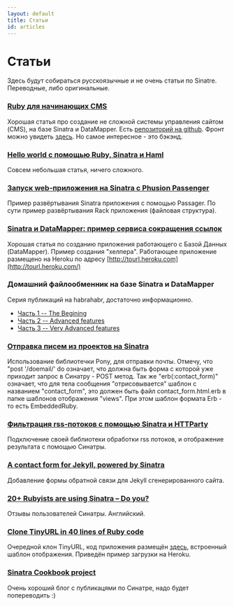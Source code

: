 ```yaml
---
layout: default
title: Статьи
id: articles
---
```


Статьи
======

Здесь будут собираться русскоязычные и не очень статьи по Sinatre. 
Переводные, либо оригинальные.

### [Ruby для начинающих CMS](http://vredniy.ru/2012/02/ruby-sinatra-cms-heroku/ )

Хорошая статья про создание не сложной системы управления сайтом (CMS), на базе Sinatra и DataMapper.
Есть [репозиторий на github](https://github.com/vredniy/simple-sinatra-cms). Фронт можно увидеть [здесь](http://vredniy-sinatra.heroku.com/).
Но самое интересное - это бэкэнд.

### [Hello world с помощью Ruby, Sinatra и Haml](http://justlest.info/2010/01/hello-world-ruby-sinatra-haml )

Совсем небольшая статья, ничего сложного.

### [Запуск web-приложения на Sinatra с Phusion Passenger](http://justlest.info/2010/01/run-sinatra-passenger)


Пример развёртывания Sinatra приложения с помощью Passager. По сути пример развёртывания Rack приложения (файловая структура).

### [Sinatra и DataMapper: пример сервиса сокращения ссылок](http://justlest.info/2010/02/sinatra-datamapper-url-shortener)

Хорошая статья по созданию приложения работающего с Базой Данных (DataMapper). Пример создания "хелпера".
Работающее приложение размещено на Heroku по адресу [http://tourl.heroku.com](http://tourl.heroku.com/)


### Домашний файлообменник на базе Sinatra и DataMapper

Серия публикаций на habrahabr, достаточно информационно.

 * [Часть 1 -- The Begining](http://habrahabr.ru/blogs/ruby/50031/)
 * [Часть 2 -- Advanced features](http://habrahabr.ru/blogs/ruby/50084/)
 * [Часть 3 -- Very Advanced features](http://habrahabr.ru/blogs/ruby/50348/ )

### [Отправка писем из проектов на Sinatra](http://blog.copperred.net/2009/09/sending-mail-from-sinatra/)

Использование библиотечки Pony, для отправки почты. Отмечу, что "post '/doemail/' do
означает, что должна быть форма с которой уже приходит запрос в Синатру - POST метод.
Так же "erb(:contact_form)" означает, что для тела сообщения "отрисовывается" шаблон 
с названием "contact_form", это должен быть файл contact_form.html.erb в папке шаблонов отображения "views".
При этом шаблон формата Erb - то есть EmbeddedRuby.


### [Фильтрация rss-потоков с помощью Sinatra и HTTParty](http://lonelyelk.ru/posts/10)

Подключение своей библиотеки обработки rss потоков, и отображение результата с помощью Синатры.


### [A contact form for Jekyll, powered by Sinatra ](http://vitobotta.com/sinatra-contact-form-jekyll/)

Добавление формы обратной связи для Jekyll сгенерированного сайта.


### [20+ Rubyists are using Sinatra – Do you?](http://rubylearning.com/blog/2009/06/29/20-rubyists-using-sinatra-do-you/)

Отзывы пользователей Синатры. Английский.

### [Clone TinyURL in 40 lines of Ruby code](http://blog.saush.com/2009/04/13/clone-tinyurl-in-40-lines-of-ruby-code/)

Очередной клон TinyURL, код приложения размещён [здесь](http://github.com/sausheong/snip/), встроенный шаблон отображения.
Приведён пример загрузки на Heroku.

### [Sinatra Cookbook project](http://ididitmyway.heroku.com/)

Очень хороший блог с публикацями по Синатре, надо будет попереводить :)